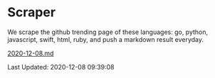 # Scraper

We scrape the github trending page of these languages: go, python, javascript, swift, html, ruby, and push a markdown result everyday.

[2020-12-08.md](https://github.com/henson/Scraper/blob/master/2020-12-08.md)

Last Updated: 2020-12-08 09:39:08